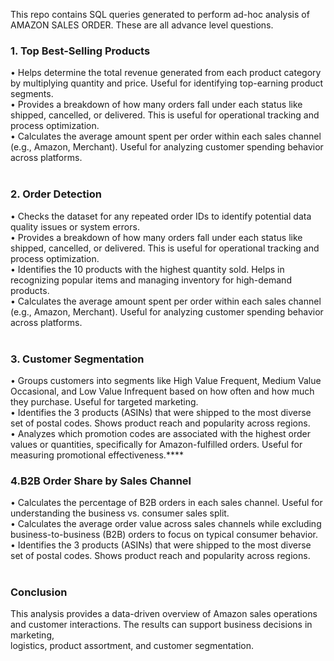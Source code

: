 
This repo contains SQL queries generated to perform ad-hoc analysis of AMAZON SALES ORDER. These are all advance level questions.<br>
<h3>
1.	Top  Best-Selling Products<br>
</h3>
•	Helps determine the total revenue generated from each product category by multiplying quantity and price. Useful for identifying top-earning product segments.<br>
•	Provides a breakdown of how many orders fall under each status like shipped, cancelled, or delivered. This is useful for operational tracking and process optimization.<br>
•	Calculates the average amount spent per order within each sales channel (e.g., Amazon, Merchant). Useful for analyzing customer spending behavior across platforms.<br>
<br>
<h3>
2. Order Detection<br>
</h3>
•	Checks the dataset for any repeated order IDs to identify potential data quality issues or system errors.<br>
•	Provides a breakdown of how many orders fall under each status like shipped, cancelled, or delivered. This is useful for operational tracking and process optimization.<br>
•	Identifies the 10 products with the highest quantity sold. Helps in recognizing popular items and managing inventory for high-demand products.<br>
•	Calculates the average amount spent per order within each sales channel (e.g., Amazon, Merchant). Useful for analyzing customer spending behavior across platforms.<br>
<br>
<h3>
3. Customer Segmentation<br>
</h3>
•	Groups customers into segments like High Value Frequent, Medium Value Occasional, and Low Value Infrequent based on how often and how much they purchase. Useful for targeted marketing.<br>
•	Identifies the 3 products (ASINs) that were shipped to the most diverse set of postal codes. Shows product reach and popularity across regions.<br>
•	Analyzes which promotion codes are associated with the highest order values or quantities, specifically for Amazon-fulfilled orders. Useful for measuring promotional effectiveness.****
<br>
<h3>
4.B2B Order Share by Sales Channel<br>
</h3>
•	Calculates the percentage of B2B orders in each sales channel. Useful for understanding the business vs. consumer sales split.<br>
•	Calculates the average order value across sales channels while excluding business-to-business (B2B) orders to focus on typical consumer behavior.<br>
•	Identifies the 3 products (ASINs) that were shipped to the most diverse set of postal codes. Shows product reach and popularity across regions.<br>
<br>
<h3>Conclusion</h3>
This analysis provides a data-driven overview of Amazon sales operations and customer interactions. The results can support business decisions in marketing, <br> logistics, product assortment, and customer segmentation.
